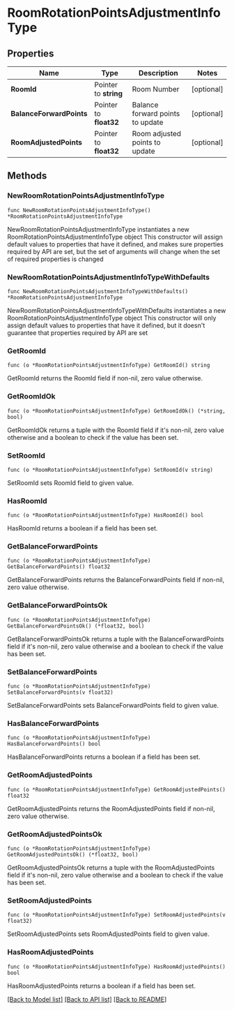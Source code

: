 # RoomRotationPointsAdjustmentInfoType

## Properties

Name | Type | Description | Notes
------------ | ------------- | ------------- | -------------
**RoomId** | Pointer to **string** | Room Number | [optional] 
**BalanceForwardPoints** | Pointer to **float32** | Balance forward points to update | [optional] 
**RoomAdjustedPoints** | Pointer to **float32** | Room adjusted points to update | [optional] 

## Methods

### NewRoomRotationPointsAdjustmentInfoType

`func NewRoomRotationPointsAdjustmentInfoType() *RoomRotationPointsAdjustmentInfoType`

NewRoomRotationPointsAdjustmentInfoType instantiates a new RoomRotationPointsAdjustmentInfoType object
This constructor will assign default values to properties that have it defined,
and makes sure properties required by API are set, but the set of arguments
will change when the set of required properties is changed

### NewRoomRotationPointsAdjustmentInfoTypeWithDefaults

`func NewRoomRotationPointsAdjustmentInfoTypeWithDefaults() *RoomRotationPointsAdjustmentInfoType`

NewRoomRotationPointsAdjustmentInfoTypeWithDefaults instantiates a new RoomRotationPointsAdjustmentInfoType object
This constructor will only assign default values to properties that have it defined,
but it doesn't guarantee that properties required by API are set

### GetRoomId

`func (o *RoomRotationPointsAdjustmentInfoType) GetRoomId() string`

GetRoomId returns the RoomId field if non-nil, zero value otherwise.

### GetRoomIdOk

`func (o *RoomRotationPointsAdjustmentInfoType) GetRoomIdOk() (*string, bool)`

GetRoomIdOk returns a tuple with the RoomId field if it's non-nil, zero value otherwise
and a boolean to check if the value has been set.

### SetRoomId

`func (o *RoomRotationPointsAdjustmentInfoType) SetRoomId(v string)`

SetRoomId sets RoomId field to given value.

### HasRoomId

`func (o *RoomRotationPointsAdjustmentInfoType) HasRoomId() bool`

HasRoomId returns a boolean if a field has been set.

### GetBalanceForwardPoints

`func (o *RoomRotationPointsAdjustmentInfoType) GetBalanceForwardPoints() float32`

GetBalanceForwardPoints returns the BalanceForwardPoints field if non-nil, zero value otherwise.

### GetBalanceForwardPointsOk

`func (o *RoomRotationPointsAdjustmentInfoType) GetBalanceForwardPointsOk() (*float32, bool)`

GetBalanceForwardPointsOk returns a tuple with the BalanceForwardPoints field if it's non-nil, zero value otherwise
and a boolean to check if the value has been set.

### SetBalanceForwardPoints

`func (o *RoomRotationPointsAdjustmentInfoType) SetBalanceForwardPoints(v float32)`

SetBalanceForwardPoints sets BalanceForwardPoints field to given value.

### HasBalanceForwardPoints

`func (o *RoomRotationPointsAdjustmentInfoType) HasBalanceForwardPoints() bool`

HasBalanceForwardPoints returns a boolean if a field has been set.

### GetRoomAdjustedPoints

`func (o *RoomRotationPointsAdjustmentInfoType) GetRoomAdjustedPoints() float32`

GetRoomAdjustedPoints returns the RoomAdjustedPoints field if non-nil, zero value otherwise.

### GetRoomAdjustedPointsOk

`func (o *RoomRotationPointsAdjustmentInfoType) GetRoomAdjustedPointsOk() (*float32, bool)`

GetRoomAdjustedPointsOk returns a tuple with the RoomAdjustedPoints field if it's non-nil, zero value otherwise
and a boolean to check if the value has been set.

### SetRoomAdjustedPoints

`func (o *RoomRotationPointsAdjustmentInfoType) SetRoomAdjustedPoints(v float32)`

SetRoomAdjustedPoints sets RoomAdjustedPoints field to given value.

### HasRoomAdjustedPoints

`func (o *RoomRotationPointsAdjustmentInfoType) HasRoomAdjustedPoints() bool`

HasRoomAdjustedPoints returns a boolean if a field has been set.


[[Back to Model list]](../README.md#documentation-for-models) [[Back to API list]](../README.md#documentation-for-api-endpoints) [[Back to README]](../README.md)


